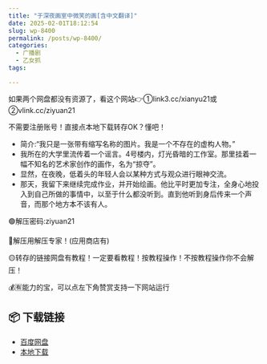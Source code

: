 ```yaml
---
title: "于深夜画室中微笑的画[含中文翻译]"
date: 2025-02-01T18:12:54
slug: wp-8400
permalink: /posts/wp-8400/
categories:
  - 广播剧
  - 乙女抓
tags:

---
```


如果两个网盘都没有资源了，看这个网站👉①link3.cc/xianyu21或②vlink.cc/ziyuan21

不需要注册账号！直接点本地下载转存OK？懂吧！

*   简介:“我只是一张带有缩写名称的图片。我是一个不存在的虚构人物。”
*   我所在的大学里流传着一个谣言。4号楼内，灯光昏暗的工作室。那里挂着一幅不知名的艺术家创作的画作，名为“掠夺”。
*   显然，在夜晚，低着头的年轻人会以某种方式与观众进行眼神交流。
*   那天，我留下来继续完成作业，并开始绘画。他比平时更加专注，全身心地投入到自己所做的事情中，以至于什么都没听到。直到他听到身后传来一个声音，而那个地方本不该有人。

🟢解压密码:ziyuan21

🔵解压用解压专家！(应用商店有)

🟡转存的链接网盘有教程！一定要看教程！按教程操作！不按教程操作你不会解压！

💰🈶能力的宝，可以点左下角赞赏支持一下网站运行

## 📦 下载链接
- [百度网盘](https://blziyuan21.com/pay-download/8400?key=857cca09a4&down_id=0)
- [本地下载](https://blziyuan21.com/pay-download/8400?key=857cca09a4&down_id=1)

